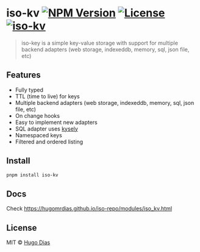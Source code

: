# iso-kv [![NPM Version](https://img.shields.io/npm/v/iso-kv.svg)](https://www.npmjs.com/package/iso-kv) [![License](https://img.shields.io/npm/l/iso-kv.svg)](https://github.com/hugomrdias/iso-repo/blob/main/license) [![iso-kv](https://github.com/hugomrdias/iso-repo/actions/workflows/iso-kv.yml/badge.svg)](https://github.com/hugomrdias/iso-repo/actions/workflows/iso-kv.yml)

> iso-key is a simple key-value storage with support for multiple backend adapters (web storage, indexeddb, memory, sql, json file, etc)

## Features

- Fully typed
- TTL (time to live) for keys
- Multiple backend adapters (web storage, indexeddb, memory, sql, json file, etc)
- On change hooks
- Easy to implement new adapters
- SQL adapter uses [kysely](https://kysely.dev/)
- Namespaced keys
- Filtered and ordered listing

## Install

```bash
pnpm install iso-kv
```

## Docs

Check <https://hugomrdias.github.io/iso-repo/modules/iso_kv.html>

## License

MIT © [Hugo Dias](http://hugodias.me)
